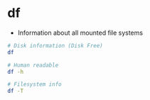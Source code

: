 # df

- Information about all mounted file systems

```sh
# Disk information (Disk Free)
df

# Human readable
df -h

# Filesystem info
df -T
```
